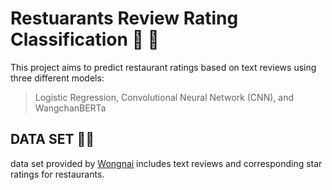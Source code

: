 # Restuarants Review Rating Classification 🥘 🍱
This project aims to predict restaurant ratings based on text reviews using three different models:
> Logistic Regression, Convolutional Neural Network (CNN), and WangchanBERTa

## DATA SET 🍛🍜
data set provided by [Wongnai](https://www.wongnai.com/) includes text reviews and corresponding star ratings for restaurants.

